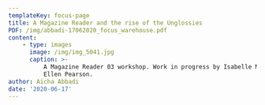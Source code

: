 ```yaml
---
templateKey: focus-page
title: A Magazine Reader and the rise of the Unglossies
PDF: /img/abbadi-17062020_focus_warehouse.pdf
content:
    - type: images
      image: /img/img_5041.jpg
      caption: >-
          A Magazine Reader 03 workshop. Work in progress by Isabelle Mauduit and
          Ellen Pearson.
author: Aïcha Abbadi
date: '2020-06-17'
---
```


